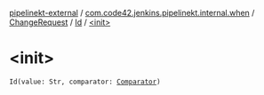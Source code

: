 [pipelinekt-external](../../../index.md) / [com.code42.jenkins.pipelinekt.internal.when](../../index.md) / [ChangeRequest](../index.md) / [Id](index.md) / [&lt;init&gt;](./-init-.md)

# &lt;init&gt;

`Id(value: Str, comparator: `[`Comparator`](../../../com.code42.jenkins.pipelinekt.core/-comparator/index.md)`)`